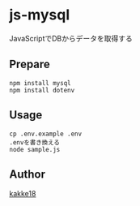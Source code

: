 js-mysql
===
JavaScriptでDBからデータを取得する

## Prepare
```
npm install mysql
npm install dotenv
```

## Usage
```
cp .env.example .env
.envを書き換える
node sample.js
```

## Author
[kakke18](https://github.com/kakke18)
